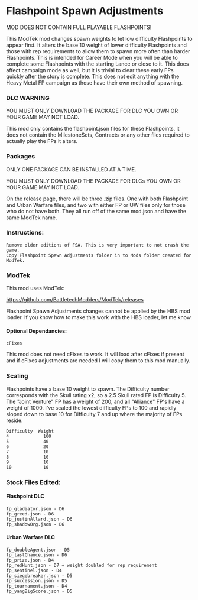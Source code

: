 # Flashpoint Spawn Adjustments
MOD DOES NOT CONTAIN FULL PLAYABLE FLASHPOINTS!

This ModTek mod changes spawn weights to let low difficulty Flashpoints to appear first.  It alters the base 10 weight of lower difficulty Flashpoints and those with rep requirements to allow them to spawn more often than harder Flashpoints.  This is intended for Career Mode when you will be able to complete some Flashpoints with the starting Lance or close to it.  This does affect campaign mode as well, but it is trivial to clear these early FPs quickly after the story is complete.  This does not edit anything with the Heavy Metal FP campaign as those have their own method of spawning.

### DLC WARNING
YOU MUST ONLY DOWNLOAD THE PACKAGE FOR DLC YOU OWN OR YOUR GAME MAY NOT LOAD.

This mod only contains the flashpoint.json files for these Flashpoints, it does not contain the MilestoneSets, Contracts or any other files required to actually play the FPs it alters.

### Packages
ONLY ONE PACKAGE CAN BE INSTALLED AT A TIME.

YOU MUST ONLY DOWNLOAD THE PACKAGE FOR DLCs YOU OWN OR YOUR GAME MAY NOT LOAD.

On the release page, there will be three .zip files.  One with both Flashpoint and Urban Warfare files, and two with either FP or UW files only for those who do not have both.  They all run off of the same mod.json and have the same ModTek name.

### Instructions:
    Remove older editions of FSA. This is very important to not crash the game.
    Copy Flashpoint Spawn Adjustments folder in to Mods folder created for ModTek.
    
### ModTek
This mod uses ModTek:

https://github.com/BattletechModders/ModTek/releases

Flashpoint Spawn Adjustments changes cannot be applied by the HBS mod loader.  If you know how to make this work with the HBS loader, let me know.

#### Optional Dependancies:
    cFixes
This mod does not need cFixes to work. It will load after cFixes if present and if cFixes adjustments are needed I will copy them to this mod manually.  

### Scaling
Flashpoints have a base 10 weight to spawn.  The Difficulty number corresponds with the Skull rating x2, so a 2.5 Skull rated FP is Difficulty 5.  The "Joint Venture" FP has a weight of 200, and all "Alliance" FP's have a weight of 1000.  I've scaled the lowest difficulty FPs to 100 and rapidly sloped down to base 10 for Difficulty 7 and up where the majority of FPs reside.

    Difficulty	Weight
    4	          100
    5	          40
    6	          20
    7	          10
    8	          10
    9	          10
    10	          10

### Stock Files Edited:
#### Flashpoint DLC
    fp_gladiator.json - D6
    fp_greed.json - D6
    fp_justinAllard.json - D6
    fp_shadowOrg.json - D6
    
#### Urban Warfare DLC
    fp_doubleAgent.json - D5
    fp_lastChance.json - D6
    fp_prize.json - D4
    fp_redHunt.json - D7 + weight doubled for rep requirement
    fp_sentinel.json - D4
    fp_siegebreaker.json - D5
    fp_succession.json - D5
    fp_tournament.json - D4
    fp_yangBigScore.json - D5
